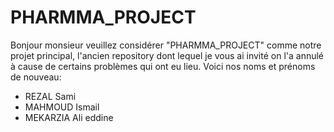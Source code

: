 # PHARMMA_PROJECT 

Bonjour monsieur veuillez considérer "PHARMMA_PROJECT" comme notre projet principal, l'ancien repository dont lequel je vous ai invité on l'a annulé à cause de certains problèmes qui ont eu lieu. Voici nos noms et prénoms de nouveau:

* REZAL Sami
* MAHMOUD Ismail
* MEKARZIA Ali eddine
